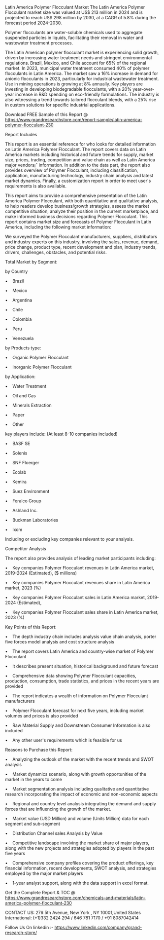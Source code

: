 Latin America Polymer Flocculant Market
The Latin America Polymer Flocculant market size was valued at US$ 213 million in 2024 and is projected to reach US$ 298 million by 2030, at a CAGR of 5.8% during the forecast period 2024-2030.

Polymer flocculants are water-soluble chemicals used to aggregate suspended particles in liquids, facilitating their removal in water and wastewater treatment processes.

The Latin American polymer flocculant market is experiencing solid growth, driven by increasing water treatment needs and stringent environmental regulations. Brazil, Mexico, and Chile account for 65% of the regional market. In 2023, municipal water treatment consumed 40% of polymer flocculants in Latin America. The market saw a 16% increase in demand for anionic flocculants in 2023, particularly for industrial wastewater treatment. Use in mining operations is growing at 8% annually. Key players are investing in developing biodegradable flocculants, with a 20% year-over-year increase in R&D spending on eco-friendly formulations. The industry is also witnessing a trend towards tailored flocculant blends, with a 25% rise in custom solutions for specific industrial applications.

Download FREE Sample of this Report @ https://www.grandresearchstore.com/report-sample/latin-america-polymer-flocculant-230

Report Includes

This report is an essential reference for who looks for detailed information on Latin America Polymer Flocculant. The report covers data on Latin America markets including historical and future trends for supply, market size, prices, trading, competition and value chain as well as Latin America major vendors¡¯ information. In addition to the data part, the report also provides overview of Polymer Flocculant, including classification, application, manufacturing technology, industry chain analysis and latest market dynamics. Finally, a customization report in order to meet user's requirements is also available.

This report aims to provide a comprehensive presentation of the Latin America Polymer Flocculant, with both quantitative and qualitative analysis, to help readers develop business/growth strategies, assess the market competitive situation, analyze their position in the current marketplace, and make informed business decisions regarding Polymer Flocculant. This report contains market size and forecasts of Polymer Flocculant in Latin America, including the following market information:

We surveyed the Polymer Flocculant manufacturers, suppliers, distributors and industry experts on this industry, involving the sales, revenue, demand, price change, product type, recent development and plan, industry trends, drivers, challenges, obstacles, and potential risks.

Total Market by Segment:

by Country

•    Brazil

•    Mexico

•    Argentina

•    Chile

•    Colombia

•    Peru

•    Venezuela

by Products type:

•    Organic Polymer Flocculant

•    Inorganic Polymer Flocculant

by Application:

•    Water Treatment

•    Oil and Gas

•    Minerals Extraction

•    Paper

•    Other

key players include: (At least 8-10 companies included)

•    BASF SE

•    Solenis

•    SNF Floerger

•    Ecolab

•    Kemira

•    Suez Environment

•    Feralco Group

•    Ashland Inc.

•    Buckman Laboratories

•    Ixom

Including or excluding key companies relevant to your analysis.

Competitor Analysis

The report also provides analysis of leading market participants including:

•    Key companies Polymer Flocculant revenues in Latin America market, 2019-2024 (Estimated), ($ millions)

•    Key companies Polymer Flocculant revenues share in Latin America market, 2023 (%)

•    Key companies Polymer Flocculant sales in Latin America market, 2019-2024 (Estimated),

•    Key companies Polymer Flocculant sales share in Latin America market, 2023 (%)

Key Points of this Report:

•    The depth industry chain includes analysis value chain analysis, porter five forces model analysis and cost structure analysis

•    The report covers Latin America and country-wise market of Polymer Flocculant

•    It describes present situation, historical background and future forecast

•    Comprehensive data showing Polymer Flocculant capacities, production, consumption, trade statistics, and prices in the recent years are provided

•    The report indicates a wealth of information on Polymer Flocculant manufacturers

•    Polymer Flocculant forecast for next five years, including market volumes and prices is also provided

•    Raw Material Supply and Downstream Consumer Information is also included

•    Any other user's requirements which is feasible for us

Reasons to Purchase this Report:

•    Analyzing the outlook of the market with the recent trends and SWOT analysis

•    Market dynamics scenario, along with growth opportunities of the market in the years to come

•    Market segmentation analysis including qualitative and quantitative research incorporating the impact of economic and non-economic aspects

•    Regional and country level analysis integrating the demand and supply forces that are influencing the growth of the market.

•    Market value (USD Million) and volume (Units Million) data for each segment and sub-segment

•    Distribution Channel sales Analysis by Value

•    Competitive landscape involving the market share of major players, along with the new projects and strategies adopted by players in the past five years

•    Comprehensive company profiles covering the product offerings, key financial information, recent developments, SWOT analysis, and strategies employed by the major market players

•    1-year analyst support, along with the data support in excel format.

Get the Complete Report & TOC @ https://www.grandresearchstore.com/chemicals-and-materials/latin-america-polymer-flocculant-230

CONTACT US:
276 5th Avenue, New York , NY 10001,United States
International: (+1)332 2424 294 / 646 781 7170 / +91 8087042414

Follow Us On linkedin :- https://www.linkedin.com/company/grand-research-store/
